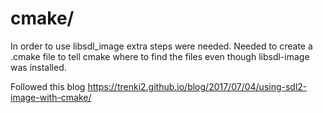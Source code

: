 # cmake/

In order to use libsdl_image extra steps were needed.
Needed to create a .cmake file to tell cmake where to find the files even though libsdl-image was installed.

Followed this blog
https://trenki2.github.io/blog/2017/07/04/using-sdl2-image-with-cmake/